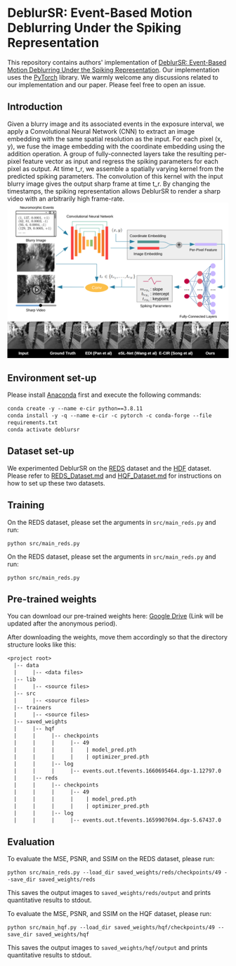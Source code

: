 # DeblurSR: Event-Based Motion Deblurring Under the Spiking Representation
This repository contains authors' implementation of [DeblurSR: Event-Based Motion Deblurring Under the Spiking Representation](https://arxiv.org). Our implementation uses the [PyTorch](https://pytorch.org/) library. We warmly welcome any discussions related to our implementation and our paper. Please feel free to open an issue.

## Introduction
Given a blurry image and its associated events in the exposure interval, we apply a Convolutional Neural Network (CNN) to extract an image embedding with the same spatial resolution as the input. For each pixel (x, y), we fuse the image embedding with the coordinate embedding using the addition operation. A group of fully-connected layers take the resulting per-pixel feature vector as input and regress the spiking parameters for each pixel as output. At time t_r, we assemble a spatially varying kernel from the predicted spiking parameters. The convolution of this kernel with the input blurry image gives the output sharp frame at time t_r. By changing the timestamps, the spiking representation allows DeblurSR to render a sharp video with an arbitrarily high frame-rate.
![Approach overview](./assets/overview.png)
![Result Animation](./assets/reds.gif)

## Environment set-up
Please install [Anaconda](https://www.anaconda.com/distribution/) first and execute the following commands:
```
conda create -y --name e-cir python==3.8.11
conda install -y -q --name e-cir -c pytorch -c conda-forge --file requirements.txt
conda activate deblursr
```

## Dataset set-up
We experimented DeblurSR on the [REDS](https://seungjunnah.github.io/Datasets/reds.html) dataset and the [HDF](https://timostoff.github.io/20ecnn) dataset. Please refer to [REDS\_Dataset.md](REDS_Dataset.md) and [HQF\_Dataset.md](HQF_Dataset.md) for instructions on how to set up these two datasets.

## Training
On the REDS dataset, please set the arguments in `src/main_reds.py` and run:
```
python src/main_reds.py
```

On the REDS dataset, please set the arguments in `src/main_reds.py` and run:
```
python src/main_reds.py
```

## Pre-trained weights
You can download our pre-trained weights here: [Google Drive](https://drive.google.com/) (Link will be updated after the anonymous period).

After downloading the weights, move them accordingly so that the directory structure looks like this:
```
<project root>
  |-- data
  |     |-- <data files>
  |-- lib
  |     |-- <source files>
  |-- src
  |     |-- <source files>
  |-- trainers
  |     |-- <source files>
  |-- saved_weights
  |     |-- hqf
  |     |     |-- checkpoints
  |     |     |     |-- 49
  |     |     |     |    | model_pred.pth
  |     |     |     |    | optimizer_pred.pth
  |     |     |-- log
  |     |     |     |-- events.out.tfevents.1660695464.dgx-1.12797.0
  |     |-- reds
  |     |     |-- checkpoints
  |     |     |     |-- 49
  |     |     |     |    | model_pred.pth
  |     |     |     |    | optimizer_pred.pth
  |     |     |-- log
  |     |     |     |-- events.out.tfevents.1659907694.dgx-5.67437.0
```

## Evaluation
To evaluate the MSE, PSNR, and SSIM on the REDS dataset, please run:
```
python src/main_reds.py --load_dir saved_weights/reds/checkpoints/49 --save_dir saved_weights/reds
```

This saves the output images to `saved_weights/reds/output` and prints quantitative results to stdout.

To evaluate the MSE, PSNR, and SSIM on the HQF dataset, please run:
```
python src/main_hqf.py --load_dir saved_weights/hqf/checkpoints/49 --save_dir saved_weights/hqf
```

This saves the output images to `saved_weights/hqf/output` and prints quantitative results to stdout.
